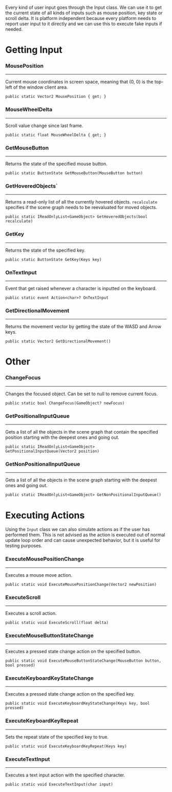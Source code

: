 Every kind of user input goes through the Input class. We can use it to get the current state of all kinds of inputs such as mouse position, key state or scroll delta. It is platform independent because every platform needs to report user input to it directly and we can use this to execute fake inputs if needed.

# Getting Input

### MousePosition
---
Current mouse coordinates in screen space, meaning that (0, 0) is the top-left of the window client area.

`public static Vector2 MousePosition { get; }`


### MouseWheelDelta
---
Scroll value change since last frame.

`public static float MouseWheelDelta { get; }`


### GetMouseButton
---
Returns the state of the specified mouse button.

`public static ButtonState GetMouseButton(MouseButton button)`


### GetHoveredObjects`
---
Returns a read-only list of all the currently hovered objects. `recalculate` specifies if the scene graph needs to be reevaluated for moved objects.

`public static IReadOnlyList<GameObject> GetHoveredObjects(bool recalculate)`


### GetKey
---
Returns the state of the specified key.

`public static ButtonState GetKey(Keys key)`


### OnTextInput
---
Event that get raised whenever a character is inputted on the keyboard.

`public static event Action<char>? OnTextInput`


### GetDirectionalMovement
---
Returns the movement vector by getting the state of the WASD and Arrow keys.

`public static Vector2 GetDirectionalMovement()`


# Other

### ChangeFocus
---
Changes the focused object. Can be set to null to remove current focus.

`public static bool ChangeFocus(GameObject? newFocus)`

### GetPositionalInputQueue
---
Gets a list of all the objects in the scene graph that contain the specified position starting with the deepest ones and going out.

`public static IReadOnlyList<GameObject> GetPositionalInputQueue(Vector2 position)`


### GetNonPositionalInputQueue
---
Gets a list of all the objects in the scene graph starting with the deepest ones and going out.

`public static IReadOnlyList<GameObject> GetNonPositionalInputQueue()`


# Executing Actions

Using the `Input` class we can also simulate actions as if the user has performed them. This is not advised as the action is executed out of normal update loop order and can cause unexpected behavior, but it is useful for testing purposes.

### ExecuteMousePositionChange
---
Executes a mouse move action.

`public static void ExecuteMousePositionChange(Vector2 newPosition)`


### ExecuteScroll
---
Executes a scroll action.

`public static void ExecuteScroll(float delta)`


### ExecuteMouseButtonStateChange
---
Executes a pressed state change action on the specified button.

`public static void ExecuteMouseButtonStateChange(MouseButton button, bool pressed)`


### ExecuteKeyboardKeyStateChange
---
Executes a pressed state change action on the specified key.

`public static void ExecuteKeyboardKeyStateChange(Keys key, bool pressed)`


### ExecuteKeyboardKeyRepeat
---
Sets the repeat state of the specified key to true.

`public static void ExecuteKeyboardKeyRepeat(Keys key)`


### ExecuteTextInput
---
Executes a text input action with the specified character.

`public static void ExecuteTextInput(char input)`

